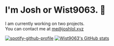 # I'm Josh or Wist9063. 👋

I am currently working on two projects.<br>
You can contact me at me@joshlol.xyz

[![spotify-github-profile](https://spotify-github-profile.vercel.app/api/view?uid=spy123456789&cover_image=true&theme=default)](https://github.com/kittinan/spotify-github-profile) [![Wist9063's GitHub stats](https://github-readme-stats.vercel.app/api?username=Wist9063)](https://github.com/anuraghazra/github-readme-stats)


